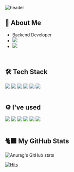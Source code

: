 ![header](https://capsule-render.vercel.app/api?type=slice&text=kkookkss&fontAlign=80&color=100:ffd7b5,0:ffffff&height=200&fontAlignY=30&fontColor=24130f&rotate=13)

<div align=left>
  
  ## 🐳 About Me
  
  - Backend Developer
  - <a href="mailto:pre0919@gmail.com" target="_blank"><img src="https://img.shields.io/badge/pre0919@gmail.com-D14836?style=flat-square&logo=gmail&logoColor=white"/></a>
  - <a href="https://kkookkss.github.io" target="_blank"><img src="https://img.shields.io/badge/blog-000000?style=flat-square&logo=github&logoColor=white"/></a>
  
  <br>
  
  ## 🛠 Tech Stack
  <img src="https://img.shields.io/badge/PYTHON-3670A0?style=flat-square&logo=python&logoColor=white"/>
  <img src="https://img.shields.io/badge/DJANGO-092E20?style=flat-square&logo=django&logoColor=white"/>
  <img src="https://img.shields.io/badge/DJANGO-REST-ff1709?style=flat-square&logo=django-rest&logoColor=white"/>
  <img src="https://img.shields.io/badge/MySQL-%2300f?style=flat-square&logo=MySQL&logoColor=white"/>
  <img src="https://img.shields.io/badge/HTML5-E34F26?style=flat-square&logo=html5&logoColor=white"/>
  <img src="https://img.shields.io/badge/CSS3-1572B6?style=flat-square&logo=css3&logoColor=white"/>
  
  <br>
  <br>
  
  ## ⚙️ I've used
  <img src="https://img.shields.io/badge/GIT-F05033?style=flat-square&logo=git&logoColor=white"/>
  <img src="https://img.shields.io/badge/GITHUB-121011?style=flat-square&logo=github&logoColor=white"/>
  <img src="https://img.shields.io/badge/VSCODE-0078D7?style=flat-square&logo=visual-studio-code&logoColor=white"/>
  <img src="https://img.shields.io/badge/POSTMAN-FF6C37?style=flat-square&logo=postman&logoColor=white"/>
  <img src="https://img.shields.io/badge/TRELLO-026AA7?style=flat-square&logo=trello&logoColor=white"/>
  <img src="https://img.shields.io/badge/SLACK-4A154B?style=flat-square&logo=slack&logoColor=white"/>
  
  <br>
  <br>
  
  ## 🐈‍⬛ My GitHub Stats
  ![Anurag's GitHub stats](https://github-readme-stats.vercel.app/api?username=kkookkss&show_icons=true&title_color=24130f&bg_color=fdeed9&icon_color=24130f&hide=issues)
  
  [![Hits](https://hits.seeyoufarm.com/api/count/incr/badge.svg?url=https%3A%2F%2Fgithub.com%2Fkkookkss&count_bg=%23000000&title_bg=%23000000&icon=github.svg&icon_color=%23E7E7E7&title=hits&edge_flat=false)](https://hits.seeyoufarm.com)
  
</div>
